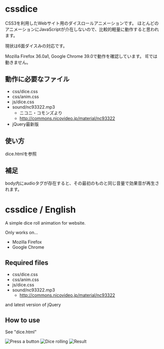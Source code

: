 # cssdice

CSS3を利用したWebサイト用のダイスロールアニメーションです。
ほとんどのアニメーションにJavaScriptが介在しないので、比較的軽量に動作すると思われます。

現状は6面ダイスみの対応です。

Mozilla Firefox 36.0a1, Google Chrome 39.0で動作を確認しています。
IEでは動きません。

## 動作に必要なファイル
* css/dice.css
* css/anim.css
* js/dice.css
* sound/nc93322.mp3
    * ニコニ・コモンズより
    * http://commons.nicovideo.jp/material/nc93322
* jQuery最新版

## 使い方
dice.htmlを参照

## 補足
body内にaudioタグが存在すると、その最初のものと同じ音量で効果音が再生されます。

# cssdice / English
A simple dice roll animation for website.

Only works on...

* Mozilla Firefox
* Google Chrome

## Required files
* css/dice.css
* css/anim.css
* js/dice.css
* sound/nc93322.mp3
    * http://commons.nicovideo.jp/material/nc93322

and latest version of jQuery

## How to use
See "dice.html"

![Press a button](https://raw.github.com/ukatama/cssdice/master/img/ss01.png)
![Dice rolling](https://raw.github.com/ukatama/cssdice/master/img/ss02.png)
![Result](https://raw.github.com/ukatama/cssdice/master/img/ss03.png)
